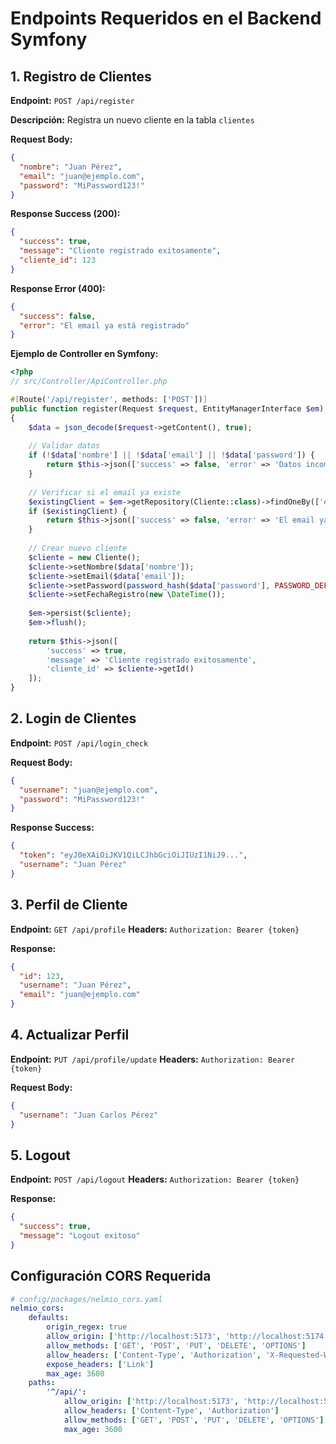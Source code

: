 # Endpoints Requeridos en el Backend Symfony

## 1. Registro de Clientes

**Endpoint:** `POST /api/register`

**Descripción:** Registra un nuevo cliente en la tabla `clientes`

**Request Body:**
```json
{
  "nombre": "Juan Pérez",
  "email": "juan@ejemplo.com", 
  "password": "MiPassword123!"
}
```

**Response Success (200):**
```json
{
  "success": true,
  "message": "Cliente registrado exitosamente",
  "cliente_id": 123
}
```

**Response Error (400):**
```json
{
  "success": false,
  "error": "El email ya está registrado"
}
```

**Ejemplo de Controller en Symfony:**
```php
<?php
// src/Controller/ApiController.php

#[Route('/api/register', methods: ['POST'])]
public function register(Request $request, EntityManagerInterface $em): JsonResponse
{
    $data = json_decode($request->getContent(), true);
    
    // Validar datos
    if (!$data['nombre'] || !$data['email'] || !$data['password']) {
        return $this->json(['success' => false, 'error' => 'Datos incompletos'], 400);
    }
    
    // Verificar si el email ya existe
    $existingClient = $em->getRepository(Cliente::class)->findOneBy(['email' => $data['email']]);
    if ($existingClient) {
        return $this->json(['success' => false, 'error' => 'El email ya está registrado'], 400);
    }
    
    // Crear nuevo cliente
    $cliente = new Cliente();
    $cliente->setNombre($data['nombre']);
    $cliente->setEmail($data['email']);
    $cliente->setPassword(password_hash($data['password'], PASSWORD_DEFAULT));
    $cliente->setFechaRegistro(new \DateTime());
    
    $em->persist($cliente);
    $em->flush();
    
    return $this->json([
        'success' => true,
        'message' => 'Cliente registrado exitosamente',
        'cliente_id' => $cliente->getId()
    ]);
}
```

## 2. Login de Clientes

**Endpoint:** `POST /api/login_check`

**Request Body:**
```json
{
  "username": "juan@ejemplo.com",
  "password": "MiPassword123!"
}
```

**Response Success:**
```json
{
  "token": "eyJ0eXAiOiJKV1QiLCJhbGciOiJIUzI1NiJ9...",
  "username": "Juan Pérez"
}
```

## 3. Perfil de Cliente

**Endpoint:** `GET /api/profile`
**Headers:** `Authorization: Bearer {token}`

**Response:**
```json
{
  "id": 123,
  "username": "Juan Pérez", 
  "email": "juan@ejemplo.com"
}
```

## 4. Actualizar Perfil

**Endpoint:** `PUT /api/profile/update`
**Headers:** `Authorization: Bearer {token}`

**Request Body:**
```json
{
  "username": "Juan Carlos Pérez"
}
```

## 5. Logout

**Endpoint:** `POST /api/logout`
**Headers:** `Authorization: Bearer {token}`

**Response:**
```json
{
  "success": true,
  "message": "Logout exitoso"
}
```

## Configuración CORS Requerida

```yaml
# config/packages/nelmio_cors.yaml
nelmio_cors:
    defaults:
        origin_regex: true
        allow_origin: ['http://localhost:5173', 'http://localhost:5174']
        allow_methods: ['GET', 'POST', 'PUT', 'DELETE', 'OPTIONS']
        allow_headers: ['Content-Type', 'Authorization', 'X-Requested-With']
        expose_headers: ['Link']
        max_age: 3600
    paths:
        '^/api/':
            allow_origin: ['http://localhost:5173', 'http://localhost:5174']
            allow_headers: ['Content-Type', 'Authorization']
            allow_methods: ['GET', 'POST', 'PUT', 'DELETE', 'OPTIONS']
            max_age: 3600
```
